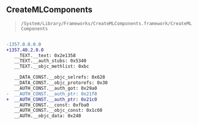 ## CreateMLComponents

> `/System/Library/Frameworks/CreateMLComponents.framework/CreateMLComponents`

```diff

-1357.0.0.0.0
+1357.40.2.0.0
   __TEXT.__text: 0x2e1358
   __TEXT.__auth_stubs: 0x5340
   __TEXT.__objc_methlist: 0xbc

   __DATA_CONST.__objc_selrefs: 0x628
   __DATA_CONST.__objc_protorefs: 0x30
   __AUTH_CONST.__auth_got: 0x29a0
-  __AUTH_CONST.__auth_ptr: 0x21f0
+  __AUTH_CONST.__auth_ptr: 0x21c0
   __AUTH_CONST.__const: 0xfba0
   __AUTH_CONST.__objc_const: 0x1c60
   __AUTH.__objc_data: 0x240

```
